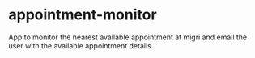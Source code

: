 # appointment-monitor
App to monitor the nearest available appointment at migri and email the user with the available appointment details.
